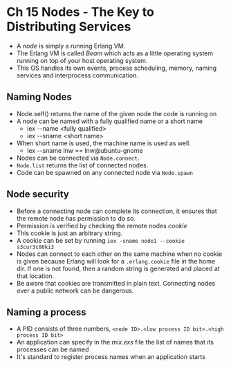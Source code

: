 # Ch 15 Nodes - The Key to Distributing Services
* A *node* is simply a running Erlang VM.
* The Erlang VM is called *Beam* which acts as a little operating system running on top of your host operating system.
* This OS handles its own events, process scheduling, memory, naming services and interprocess communication.

## Naming Nodes
* Node.self() returns the name of the given node the code is running on
* A node can be named with a fully qualified name or a short name
    * iex --name \<fully qualified>
    * iex --sname \<short name>
* When short name is used, the machine name is used as well. 
    * iex --sname lnw == lnw@ubuntu-gnome
* Nodes can be connected via ```Node.connect```.
* ```Node.list``` returns the list of connected nodes.
* Code can be spawned on any connected node via ```Node.spawn```

## Node security
* Before a connecting node can complete its connection, it ensures that the remote node has permission to do so.
* Permission is verified by checking the remote nodes *cookie*
* This cookie is just an arbitrary string.
* A cookie can be set by running ```iex -sname node1 --cookie s3cur3c00ki3```
* Nodes can connect to each other on the same machine when no cookie is given because Erlang will look for a ```.erlang.cookie``` file in the home dir. If one is not found, then a random string is generated and placed at that location.
* Be aware that cookies are transmitted in plain text. Connecting nodes over a public network can be dangerous.

## Naming a process
* A PID consists of three numbers, ```<node ID>.<low process ID bit>.<high process ID bit>```
* An application can specify in the *mix.exs* file the list of names that its processes can be named
* It's standard to register process names when an application starts